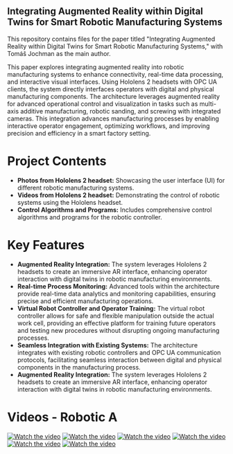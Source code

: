## Integrating Augmented Reality within Digital Twins for Smart Robotic Manufacturing Systems ##


This repository contains files for the paper titled "Integrating Augmented Reality within Digital Twins for Smart Robotic Manufacturing Systems," with Tomáš Jochman as the main author. 

  This paper explores integrating augmented reality into robotic manufacturing systems to enhance connectivity, real-time data processing, and interactive visual interfaces. Using Hololens 2 headsets with OPC UA clients, the system directly interfaces operators with digital and physical manufacturing components. The architecture leverages augmented reality for advanced operational control and visualization in tasks such as multi-axis additive manufacturing, robotic sanding, and screwing with integrated cameras. This integration advances manufacturing processes by enabling interactive operator engagement, optimizing workflows, and improving precision and efficiency in a smart factory setting.


# Project Contents

- **Photos from Hololens 2 headset:** Showcasing the user interface (UI) for different robotic manufacturing systems.
- **Videos from Hololens 2 headset:** Demonstrating the control of robotic systems using the Hololens headset.
- **Control Algorithms and Programs:** Includes comprehensive control algorithms and programs for the robotic controller.

# Key Features

- **Augmented Reality Integration:** The system leverages Hololens 2 headsets to create an immersive AR interface, enhancing operator interaction with digital twins in robotic manufacturing environments. 
- **Real-time Process Monitoring:** Advanced tools within the architecture provide real-time data analytics and monitoring capabilities, ensuring precise and efficient manufacturing operations.
- **Virtual Robot Controller and Operator Training:** The virtual robot controller allows for safe and flexible manipulation outside the actual work cell, providing an effective platform for training future operators and testing new procedures without disrupting ongoing manufacturing processes.
- **Seamless Integration with Existing Systems:** The architecture integrates with existing robotic controllers and OPC UA communication protocols, facilitating seamless interaction between digital and physical components in the manufacturing process.
- **Augmented Reality Integration:** The system leverages Hololens 2 headsets to create an immersive AR interface, enhancing operator interaction with digital twins in robotic manufacturing environments.

# Videos - Robotic A
[![Watch the video](https://img.youtube.com/vi/_4w9cyadrJE/0.jpg)](https://youtu.be/_4w9cyadrJE)
[![Watch the video](https://img.youtube.com/vi/YLn5BhKOQH4/0.jpg)](https://youtu.be/YLn5BhKOQH4)
[![Watch the video](https://img.youtube.com/vi/raUTKcHXZYA/0.jpg)](https://youtu.be/raUTKcHXZYA)
[![Watch the video](https://img.youtube.com/vi/76P3DbbzgPQ/0.jpg)](https://youtu.be/76P3DbbzgPQ)
[![Watch the video](https://img.youtube.com/vi/ecuIuyf7JNc/0.jpg)](https://youtu.be/ecuIuyf7JNc)
[![Watch the video](https://img.youtube.com/vi/0rS0I7uDwb8/0.jpg)](https://youtu.be/0rS0I7uDwb8)
